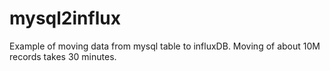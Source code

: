 # mysql2influx

Example of moving data from mysql table to influxDB.
Moving of about 10M records takes 30 minutes.
